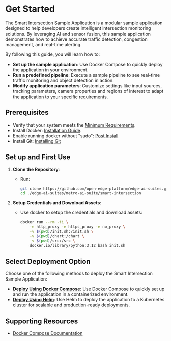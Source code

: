 # Get Started

<!--
**Sample Description**: Provide a brief overview of the application and its purpose.
-->
The Smart Intersection Sample Application is a modular sample application designed to help developers create intelligent intersection monitoring solutions. By leveraging AI and sensor fusion, this sample application demonstrates how to achieve accurate traffic detection, congestion management, and real-time alerting.

<!--
**What You Can Do**: Highlight the developer workflows supported by the guide.
-->
By following this guide, you will learn how to:
- **Set up the sample application**: Use Docker Compose to quickly deploy the application in your environment.
- **Run a predefined pipeline**: Execute a sample pipeline to see real-time traffic monitoring and object detection in action.
- **Modify application parameters**: Customize settings like input sources, tracking parameters, camera properties and regions of interest to adapt the application to your specific requirements.


## Prerequisites
- Verify that your system meets the [Minimum Requirements](./system-requirements.md).
- Install Docker: [Installation Guide](https://docs.docker.com/get-docker/).
- Enable running docker without "sudo": [Post Install](https://docs.docker.com/engine/install/linux-postinstall/)
- Install Git: [Installing Git](https://git-scm.com/book/en/v2/Getting-Started-Installing-Git)

<!--
**Setup and First Use**: Include installation instructions, basic operation, and initial validation.
-->
## Set up and First Use

<!--
**User Story 1**: Setting Up the Application  
- **As a developer**, I want to set up the application in my environment, so that I can start exploring its functionality.

**Acceptance Criteria**:
1. Step-by-step instructions for downloading and installing the application.
2. Verification steps to ensure successful setup.
3. Troubleshooting tips for common installation issues.
-->

1. **Clone the Repository**:
   - Run:
     ```bash
     git clone https://github.com/open-edge-platform/edge-ai-suites.git
     cd ./edge-ai-suites/metro-ai-suite/smart-intersection
     ```

2. **Setup Credentials and Download Assets**:
    - Use docker to setup the credentials and download assets:
      ```bash
      docker run --rm -ti \
          -e http_proxy -e https_proxy -e no_proxy \
          -v $(pwd)/init.sh:/init.sh \
          -v $(pwd)/chart:/chart \
          -v $(pwd)/src:/src \
          docker.io/library/python:3.12 bash init.sh
      ```

## Select Deployment Option

Choose one of the following methods to deploy the Smart Intersection Sample Application:

- **[Deploy Using Docker Compose](./how-to-deploy-docker.md)**: Use Docker Compose to quickly set up and run the application in a containerized environment.
- **[Deploy Using Helm](./how-to-deploy-helm.md)**: Use Helm to deploy the application to a Kubernetes cluster for scalable and production-ready deployments.

## Supporting Resources
- [Docker Compose Documentation](https://docs.docker.com/compose/)
